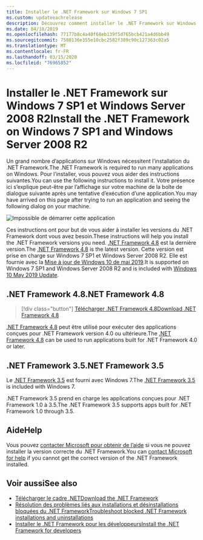 ```yaml
---
title: Installer le .NET Framework sur Windows 7 SP1
ms.custom: updateeachrelease
description: Découvrez comment installer le .NET Framework sur Windows 7 SP1.
ms.date: 04/18/2019
ms.openlocfilehash: 77177b8c4a40f68eb139f5d765bcb421a4d6bb49
ms.sourcegitcommit: 7588136e355e10cbc2582f389c90c127363c02a5
ms.translationtype: MT
ms.contentlocale: fr-FR
ms.lasthandoff: 03/15/2020
ms.locfileid: "76965852"
---
```

# <a name="install-the-net-framework-on-windows-7-sp1-and-windows-server-2008-r2"></a><span data-ttu-id="da285-103">Installer le .NET Framework sur Windows 7 SP1 et Windows Server 2008 R2</span><span class="sxs-lookup"><span data-stu-id="da285-103">Install the .NET Framework on Windows 7 SP1 and Windows Server 2008 R2</span></span>

<span data-ttu-id="da285-104">Un grand nombre d’applications sur Windows nécessitent l’installation du .NET Framework.</span><span class="sxs-lookup"><span data-stu-id="da285-104">The .NET Framework is required to run many applications on Windows.</span></span> <span data-ttu-id="da285-105">Pour l’installer, vous pouvez vous aider des instructions suivantes.</span><span class="sxs-lookup"><span data-stu-id="da285-105">You can use the following instructions to install it.</span></span> <span data-ttu-id="da285-106">Votre présence ici s’explique peut-être par l’affichage sur votre machine de la boîte de dialogue suivante après une tentative d’exécution d’une application.</span><span class="sxs-lookup"><span data-stu-id="da285-106">You may have arrived on this page after trying to run an application and seeing the following dialog on your machine.</span></span>

![Impossible de démarrer cette application](./media/this-application-could-not-be-started.png)

<span data-ttu-id="da285-108">Ces instructions ont pour but de vous aider à installer les versions du .NET Framework dont vous avez besoin.</span><span class="sxs-lookup"><span data-stu-id="da285-108">These instructions will help you install the .NET Framework versions you need.</span></span> <span data-ttu-id="da285-109">[.NET Framework 4.8](https://github.com/Microsoft/dotnet/tree/master/releases/net48) est la dernière version.</span><span class="sxs-lookup"><span data-stu-id="da285-109">The [.NET Framework 4.8](https://github.com/Microsoft/dotnet/tree/master/releases/net48) is the latest version.</span></span> <span data-ttu-id="da285-110">Cette version est prise en charge sur Windows 7 SP1 et Windows Server 2008 R2. Elle est fournie avec la [Mise à jour de Windows 10 de mai 2019](https://support.microsoft.com/help/4028685/windows-10-get-the-update).</span><span class="sxs-lookup"><span data-stu-id="da285-110">It is supported on Windows 7 SP1 and Windows Server 2008 R2 and is included with [Windows 10 May 2019 Update](https://support.microsoft.com/help/4028685/windows-10-get-the-update).</span></span>

## <a name="net-framework-48"></a><span data-ttu-id="da285-111">.NET Framework 4.8</span><span class="sxs-lookup"><span data-stu-id="da285-111">.NET Framework 4.8</span></span>

> [!div class="button"]
> [<span data-ttu-id="da285-112">Télécharger .NET Framework 4.8</span><span class="sxs-lookup"><span data-stu-id="da285-112">Download .NET Framework 4.8</span></span>](https://dotnet.microsoft.com/download/dotnet-framework/net48)

<span data-ttu-id="da285-113">[.NET Framework 4.8](https://github.com/Microsoft/dotnet/tree/master/releases/net48) peut être utilisé pour exécuter des applications conçues pour .NET Framework version 4.0 ou ultérieure.</span><span class="sxs-lookup"><span data-stu-id="da285-113">The [.NET Framework 4.8](https://github.com/Microsoft/dotnet/tree/master/releases/net48) can be used to run applications built for .NET Framework 4.0 or later.</span></span>

## <a name="net-framework-35"></a><span data-ttu-id="da285-114">.NET Framework 3.5</span><span class="sxs-lookup"><span data-stu-id="da285-114">.NET Framework 3.5</span></span>

<span data-ttu-id="da285-115">Le [.NET Framework 3.5](https://dotnet.microsoft.com/download/dotnet-framework/net35-sp1) est fourni avec Windows 7.</span><span class="sxs-lookup"><span data-stu-id="da285-115">The [.NET Framework 3.5](https://dotnet.microsoft.com/download/dotnet-framework/net35-sp1) is included with Windows 7.</span></span>

<span data-ttu-id="da285-116">.NET Framework 3.5 prend en charge les applications conçues pour .NET Framework 1.0 à 3.5.</span><span class="sxs-lookup"><span data-stu-id="da285-116">The .NET Framework 3.5 supports apps built for .NET Framework 1.0 through 3.5.</span></span>

## <a name="help"></a><span data-ttu-id="da285-117">Aide</span><span class="sxs-lookup"><span data-stu-id="da285-117">Help</span></span>

<span data-ttu-id="da285-118">Vous pouvez [contacter Microsoft pour obtenir de l’aide](mailto:dotnet-install-help@service.microsoft.com?subject=Install-Help) si vous ne pouvez installer la version correcte du .NET Framework.</span><span class="sxs-lookup"><span data-stu-id="da285-118">You can [contact Microsoft for help](mailto:dotnet-install-help@service.microsoft.com?subject=Install-Help) if you cannot get the correct version of the .NET Framework installed.</span></span>

## <a name="see-also"></a><span data-ttu-id="da285-119">Voir aussi</span><span class="sxs-lookup"><span data-stu-id="da285-119">See also</span></span>

- [<span data-ttu-id="da285-120">Télécharger le cadre .NET</span><span class="sxs-lookup"><span data-stu-id="da285-120">Download the .NET Framework</span></span>](https://dotnet.microsoft.com/download)
- [<span data-ttu-id="da285-121">Résolution des problèmes liés aux installations et désinstallations bloquées du .NET Framework</span><span class="sxs-lookup"><span data-stu-id="da285-121">Troubleshoot blocked .NET Framework installations and uninstallations</span></span>](troubleshoot-blocked-installations-and-uninstallations.md)
- [<span data-ttu-id="da285-122">Installer le .NET Framework pour les développeurs</span><span class="sxs-lookup"><span data-stu-id="da285-122">Install the .NET Framework for developers</span></span>](guide-for-developers.md)
